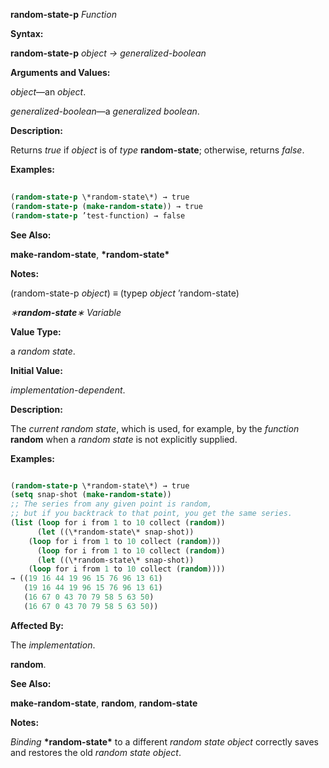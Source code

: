 **random-state-p** *Function* 



**Syntax:** 



**random-state-p** *object → generalized-boolean* 



**Arguments and Values:** 



*object*—an *object*. 



*generalized-boolean*—a *generalized boolean*. 



**Description:** 



Returns *true* if *object* is of *type* **random-state**; otherwise, returns *false*. 



**Examples:**
```lisp
 
(random-state-p \*random-state\*) → true 
(random-state-p (make-random-state)) → true 
(random-state-p ’test-function) → false 

```
**See Also:** 



**make-random-state**, **\*random-state\*** 



**Notes:** 



(random-state-p *object*) *≡* (typep *object* ’random-state) 



*∗***random-state***∗ Variable* 



**Value Type:** 



a *random state*. 



**Initial Value:** 



*implementation-dependent*. 



**Description:** 



The *current random state*, which is used, for example, by the *function* **random** when a *random state* is not explicitly supplied. 







 



 



**Examples:**
```lisp

(random-state-p \*random-state\*) → true 
(setq snap-shot (make-random-state)) 
;; The series from any given point is random, 
;; but if you backtrack to that point, you get the same series. 
(list (loop for i from 1 to 10 collect (random)) 
      (let ((\*random-state\* snap-shot)) 
	(loop for i from 1 to 10 collect (random))) 
      (loop for i from 1 to 10 collect (random)) 
      (let ((\*random-state\* snap-shot)) 
	(loop for i from 1 to 10 collect (random)))) 
→ ((19 16 44 19 96 15 76 96 13 61) 
   (19 16 44 19 96 15 76 96 13 61) 
   (16 67 0 43 70 79 58 5 63 50) 
   (16 67 0 43 70 79 58 5 63 50)) 

```
**Affected By:** 



The *implementation*. 



**random**. 



**See Also:** 



**make-random-state**, **random**, **random-state** 



**Notes:** 



*Binding* **\*random-state\*** to a different *random state object* correctly saves and restores the old *random state object*. 



